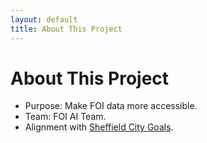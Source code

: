 ```yaml
---
layout: default
title: About This Project
---
```


# About This Project

- Purpose: Make FOI data more accessible.
- Team: FOI AI Team.
- Alignment with [Sheffield City Goals](https://sheffieldcitygoals.uk/).
